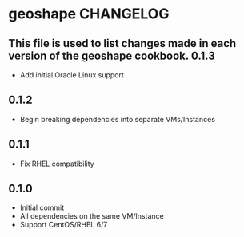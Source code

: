 geoshape CHANGELOG
==================

This file is used to list changes made in each version of the geoshape cookbook.
0.1.3
-----
- Add initial Oracle Linux support

0.1.2
-----
- Begin breaking dependencies into separate VMs/Instances

0.1.1
-----
- Fix RHEL compatibility

0.1.0
-----
- Initial commit
- All dependencies on the same VM/Instance
- Support CentOS/RHEL 6/7
